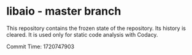 # libaio - master branch

This repository contains the frozen state of the repository.
Its history is cleared. It is used only for static code
analysis with Codacy.

Commit Time: 1720747903